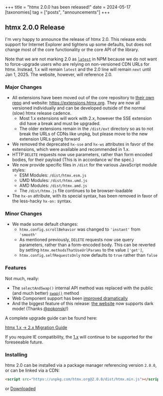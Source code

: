 +++
title = "htmx 2.0.0 has been released!"
date = 2024-05-17
[taxonomies]
tag = ["posts", "announcements"]
+++

## htmx 2.0.0 Release

I'm very happy to announce the release of htmx 2.0.  This release ends support for Internet Explorer and tightens up some
defaults, but does not change most of the core functionality or the core API of the library.

Note that we are not marking 2.0 as [`latest`](https://docs.npmjs.com/cli/v10/commands/npm-dist-tag#purpose) in NPM 
because we do not want to force-upgrade users who are relying on non-versioned CDN URLs for htmx.  Instead, 1.x will
remain `latest` and the 2.0 line will remain `next` until Jan 1, 2025. The website, however, will reference 2.0.

### Major Changes

* All extensions have been moved out of the core repository to [their own repo](https://github.com/bigskysoftware/htmx-extensions/)
  and website: <https://extensions.htmx.org>.  They are now all versioned individually and can be developed outside of
  the normal (slow) htmx release cadence.
  * Most 1.x extensions will work with 2.x, however the SSE extension did have a break and must be upgraded.
  * The older extensions remain in the `/dist/ext` directory so as to not break the URLs of CDNs like unpkg, but please
    move to the new extension URLs going forward
* We removed the deprecated `hx-sse` and `hx-ws` attributes in favor of the extensions, which were available and
  recommended in 1.x.
* HTTP `DELETE` requests now use parameters, rather than form encoded bodies, for their payload (This is in accordance w/ the spec.)
* We now provide specific files in `/dist` for the various JavaScript module styles:
  * ESM Modules: `/dist/htmx.esm.js`
  * UMD Modules: `/dist/htmx.umd.js`
  * AMD Modules: `/dist/htmx.amd.js`
  * The `/dist/htmx.js` file continues to be browser-loadable
* The `hx-on` attribute, with its special syntax, has been removed in favor of the less-hacky `hx-on:` syntax.

### Minor Changes

* We made some default changes:
  * `htmx.config.scrollBehavior` was changed to `'instant'` from `'smooth'`
  * As mentioned previously, `DELETE` requests now use query parameters, rather than a form-encoded body.  This can
    be reverted by setting `htmx.methodsThatUseUrlParams` to  the value `['get']`,
  * `htmx.config.selfRequestsOnly` now defaults to `true` rather than `false`

### Features

Not much, really:

* The `selectAndSwap()` internal API method was replaced with the public (and much better) [`swap()`](/api/#swap) method
* Web Component support has been [improved dramatically](@/examples/web-components.md)
* And the biggest feature of this release: [the website](https://htmx.org) now supports dark mode! (Thanks [@pokonski](https://github.com/pokonski)!)

A complete upgrade guide can be found here:

[htmx 1.x -> 2.x Migration Guide](@/migration-guide-htmx-1.md)

If you require IE compatibility, the [1.x](https://v1.htmx.org) will continue to be supported for the foreseeable future.

### Installing

htmx 2.0 can be installed via a package manager referencing version `2.0.0`, or can be linked via a CDN:

```html
<script src="https://unpkg.com/htmx.org@2.0.0/dist/htmx.min.js"></script>
```

or <a href="https://unpkg.com/htmx.org@2.0.0/dist/htmx.min.js" download>Downloaded</a>
